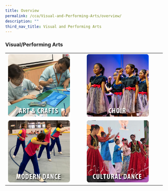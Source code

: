 ```yaml
---
title: Overview
permalink: /cca/Visual-and-Performing-Arts/overview/
description: ""
third_nav_title: Visual and Performing Arts
---
```

### Visual/Performing Arts

|  |  |
|---|---|
| <a href="https://staging.d1rxw6jlar8egk.amplifyapp.com/cca/Visual-and-Performing-Arts/art-and-crafts/"><img style="width:85%" src="/images/cca4.png"></a> | <a href="https://staging.d1rxw6jlar8egk.amplifyapp.com/cca/Visual-and-Performing-Arts/choir/"><img style="width:85%" src="/images/cca5.png"></a> |
| <a href="https://staging.d1rxw6jlar8egk.amplifyapp.com/cca/Visual-and-Performing-Arts/modern-dance/"><img style="width:85%" src="/images/cca6.png"></a> | <a href="https://staging.d1rxw6jlar8egk.amplifyapp.com/cca/Visual-and-Performing-Arts/cultural-dance/"><img style="width:85%" src="/images/cca7.png"></a> |